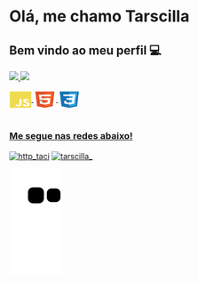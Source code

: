 # Olá, me chamo Tarscilla 
## Bem vindo ao meu perfil 💻

 <div>
   <a href="https://github.com/tarscilla">
   <img height="180em" src="https://github-readme-stats.vercel.app/api?username=tarscilla&show_icons=true&theme=tokyonight&include_all_commits=true&count_private=true"/>
   <img height="180em" src="https://github-readme-stats.vercel.app/api/top-langs/?username=tarscilla&layout=compact&langs_count=6&theme=tokyonight"/>

</div>
<div style="display: inline_block"><br>
  <img align="center" alt="Js" height="30" width="40" src="https://raw.githubusercontent.com/devicons/devicon/master/icons/javascript/javascript-plain.svg">
  <img align="center" alt="HTML" height="30" width="40" src="https://raw.githubusercontent.com/devicons/devicon/master/icons/html5/html5-original.svg">
  <img align="center" alt="CSS" height="30" width="40" src="https://raw.githubusercontent.com/devicons/devicon/master/icons/css3/css3-original.svg">
</div>
 
 <br>
 
  ### Me segue nas redes abaixo!
 
<div> 
  <a href="https://instagram.com/http_taci" target="blank"><img align="center" src="https://raw.githubusercontent.com/rahuldkjain/github-profile-readme-generator/master/src/images/icons/Social/instagram.svg" alt="http_taci" height="30" width="40" /></a>
  <a href="https://twitter.com/tarscilla_" target="blank"><img align="center" src="https://upload.wikimedia.org/wikipedia/commons/thumb/4/4f/Twitter-logo.svg/512px-Twitter-logo.svg.png?20220821125553" alt="tarscilla_" height="25" width="30" /></a>
 
  ![Snake animation](https://github.com/tarscilla/tarscilla/blob/output/github-contribution-grid-snake.svg)

</div>
